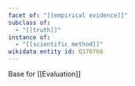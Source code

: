 ```yaml
---
facet of: "[[empirical evidence]]"
subclass of:
  - "[[truth]]"
instance of:
  - "[[scientific method]]"
wikidata entity id: Q370766
---
```


Base for [[Evaluation]]
